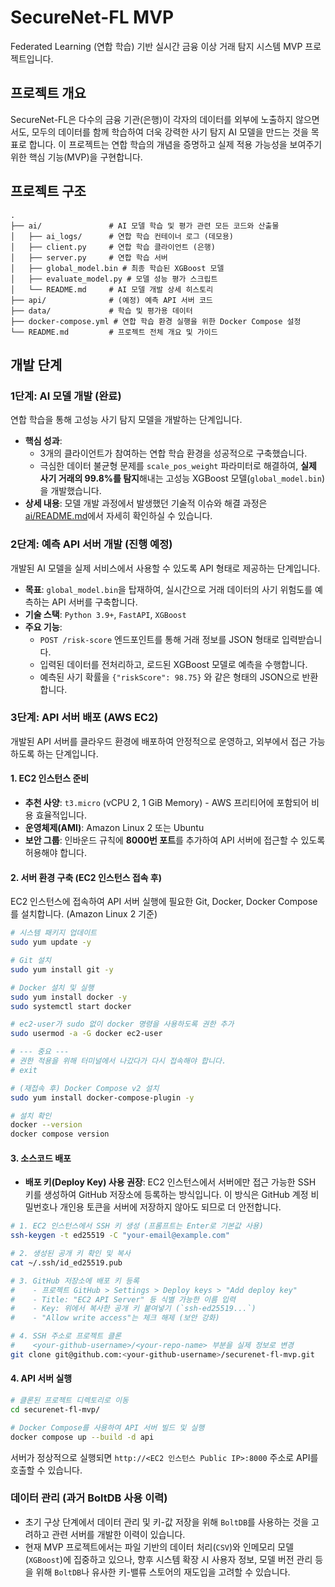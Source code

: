 # SecureNet-FL MVP

Federated Learning (연합 학습) 기반 실시간 금융 이상 거래 탐지 시스템 MVP 프로젝트입니다.

## 프로젝트 개요

SecureNet-FL은 다수의 금융 기관(은행)이 각자의 데이터를 외부에 노출하지 않으면서도, 모두의 데이터를 함께 학습하여 더욱 강력한 사기 탐지 AI 모델을 만드는 것을 목표로 합니다. 이 프로젝트는 연합 학습의 개념을 증명하고 실제 적용 가능성을 보여주기 위한 핵심 기능(MVP)을 구현합니다.

## 프로젝트 구조

```
.
├── ai/               # AI 모델 학습 및 평가 관련 모든 코드와 산출물
│   ├── ai_logs/      # 연합 학습 컨테이너 로그 (데모용)
│   ├── client.py     # 연합 학습 클라이언트 (은행)
│   ├── server.py     # 연합 학습 서버
│   ├── global_model.bin # 최종 학습된 XGBoost 모델
│   ├── evaluate_model.py # 모델 성능 평가 스크립트
│   └── README.md     # AI 모델 개발 상세 히스토리
├── api/              # (예정) 예측 API 서버 코드
├── data/             # 학습 및 평가용 데이터
├── docker-compose.yml # 연합 학습 환경 실행을 위한 Docker Compose 설정
└── README.md         # 프로젝트 전체 개요 및 가이드
```

## 개발 단계

### 1단계: AI 모델 개발 (완료)

연합 학습을 통해 고성능 사기 탐지 모델을 개발하는 단계입니다.

- **핵심 성과**:
  - 3개의 클라이언트가 참여하는 연합 학습 환경을 성공적으로 구축했습니다.
  - 극심한 데이터 불균형 문제를 `scale_pos_weight` 파라미터로 해결하여, **실제 사기 거래의 99.8%를 탐지**해내는 고성능 XGBoost 모델(`global_model.bin`)을 개발했습니다.
- **상세 내용**: 모델 개발 과정에서 발생했던 기술적 이슈와 해결 과정은 [ai/README.md](ai/README.md)에서 자세히 확인하실 수 있습니다.

### 2단계: 예측 API 서버 개발 (진행 예정)

개발된 AI 모델을 실제 서비스에서 사용할 수 있도록 API 형태로 제공하는 단계입니다.

- **목표**: `global_model.bin`을 탑재하여, 실시간으로 거래 데이터의 사기 위험도를 예측하는 API 서버를 구축합니다.
- **기술 스택**: `Python 3.9+`, `FastAPI`, `XGBoost`
- **주요 기능**:
  - `POST /risk-score` 엔드포인트를 통해 거래 정보를 JSON 형태로 입력받습니다.
  - 입력된 데이터를 전처리하고, 로드된 XGBoost 모델로 예측을 수행합니다.
  - 예측된 사기 확률을 `{"riskScore": 98.75}` 와 같은 형태의 JSON으로 반환합니다.

### 3단계: API 서버 배포 (AWS EC2)

개발된 API 서버를 클라우드 환경에 배포하여 안정적으로 운영하고, 외부에서 접근 가능하도록 하는 단계입니다.

#### 1. EC2 인스턴스 준비

- **추천 사양**: `t3.micro` (vCPU 2, 1 GiB Memory) - AWS 프리티어에 포함되어 비용 효율적입니다.
- **운영체제(AMI)**: Amazon Linux 2 또는 Ubuntu
- **보안 그룹**: 인바운드 규칙에 **8000번 포트**를 추가하여 API 서버에 접근할 수 있도록 허용해야 합니다.

#### 2. 서버 환경 구축 (EC2 인스턴스 접속 후)

EC2 인스턴스에 접속하여 API 서버 실행에 필요한 Git, Docker, Docker Compose를 설치합니다. (Amazon Linux 2 기준)

```bash
# 시스템 패키지 업데이트
sudo yum update -y

# Git 설치
sudo yum install git -y

# Docker 설치 및 실행
sudo yum install docker -y
sudo systemctl start docker

# ec2-user가 sudo 없이 docker 명령을 사용하도록 권한 추가
sudo usermod -a -G docker ec2-user

# --- 중요 ---
# 권한 적용을 위해 터미널에서 나갔다가 다시 접속해야 합니다.
# exit

# (재접속 후) Docker Compose v2 설치
sudo yum install docker-compose-plugin -y

# 설치 확인
docker --version
docker compose version
```

#### 3. 소스코드 배포

- **배포 키(Deploy Key) 사용 권장**: EC2 인스턴스에서 서버에만 접근 가능한 SSH 키를 생성하여 GitHub 저장소에 등록하는 방식입니다. 이 방식은 GitHub 계정 비밀번호나 개인용 토큰을 서버에 저장하지 않아도 되므로 더 안전합니다.

```bash
# 1. EC2 인스턴스에서 SSH 키 생성 (프롬프트는 Enter로 기본값 사용)
ssh-keygen -t ed25519 -C "your-email@example.com"

# 2. 생성된 공개 키 확인 및 복사
cat ~/.ssh/id_ed25519.pub

# 3. GitHub 저장소에 배포 키 등록
#    - 프로젝트 GitHub > Settings > Deploy keys > "Add deploy key"
#    - Title: "EC2 API Server" 등 식별 가능한 이름 입력
#    - Key: 위에서 복사한 공개 키 붙여넣기 (`ssh-ed25519...`)
#    - "Allow write access"는 체크 해제 (보안 강화)

# 4. SSH 주소로 프로젝트 클론
#    <your-github-username>/<your-repo-name> 부분을 실제 정보로 변경
git clone git@github.com:<your-github-username>/securenet-fl-mvp.git
```

#### 4. API 서버 실행

```bash
# 클론된 프로젝트 디렉토리로 이동
cd securenet-fl-mvp/

# Docker Compose를 사용하여 API 서버 빌드 및 실행
docker compose up --build -d api
```

서버가 정상적으로 실행되면 `http://<EC2 인스턴스 Public IP>:8000` 주소로 API를 호출할 수 있습니다.

### 데이터 관리 (과거 BoltDB 사용 이력)

- 초기 구상 단계에서 데이터 관리 및 키-값 저장을 위해 `BoltDB`를 사용하는 것을 고려하고 관련 서버를 개발한 이력이 있습니다.
- 현재 MVP 프로젝트에서는 파일 기반의 데이터 처리(`CSV`)와 인메모리 모델(`XGBoost`)에 집중하고 있으나, 향후 시스템 확장 시 사용자 정보, 모델 버전 관리 등을 위해 `BoltDB`나 유사한 키-밸류 스토어의 재도입을 고려할 수 있습니다. 
